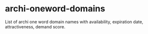 # archi-oneword-domains
List of archi one word domain names with availability, expiration date, attractiveness, demand score.
